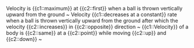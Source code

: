 Velocity is {{c1::maximum}} at {{c2::first}} when a ball is thrown vertically upward from the ground ~
Velocity  {{c1::decreases at a constant}} rate  when a ball is thrown vertically upward from the ground  after which the velocity {{c2::increases}} in {{c2::opposite}} direction ~
{{c1::Velocity}} of a body is {{c2::same}} at a {{c2::point}} while moving {{c2::up}} and {{c2::down}}  ~

